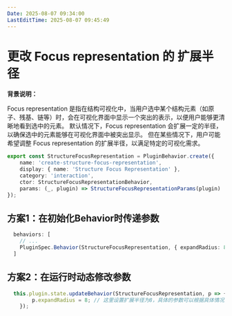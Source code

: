 ```yaml
---
Date: 2025-08-07 09:34:00
LastEditTime: 2025-08-07 09:45:49
---
```


# 更改 Focus representation 的 扩展半径

**背景说明：**

Focus representation 是指在结构可视化中，当用户选中某个结构元素（如原子、残基、链等）时，会在可视化界面中显示一个突出的表示，以便用户能够更清晰地看到选中的元素。
默认情况下，Focus representation 会扩展一定的半径，以确保选中的元素能够在可视化界面中被突出显示。
但在某些情况下，用户可能希望调整 Focus representation 的扩展半径，以满足特定的可视化需求。

``` typescript [src/mol-plugin/behavior/dynamic/selection/structure-focus-representation.ts]
export const StructureFocusRepresentation = PluginBehavior.create({
    name: 'create-structure-focus-representation',
    display: { name: 'Structure Focus Representation' },
    category: 'interaction',
    ctor: StructureFocusRepresentationBehavior,
    params: (_, plugin) => StructureFocusRepresentationParams(plugin)
});
```

## 方案1：在初始化Behavior时传递参数

```typescript [molstar/src/mol-plugin/spec.ts]
  behaviors: [
    // ...
    PluginSpec.Behavior(StructureFocusRepresentation, { expandRadius: 8 }), // 这里设置扩展半径为8，具体的参数可以根据具体情况进行调整
  ]
```

## 方案2：在运行时动态修改参数

```typescript [molstar/src/mol-plugin/spec.ts]
  this.plugin.state.updateBehavior(StructureFocusRepresentation, p => {
        p.expandRadius = 8; // 这里设置扩展半径为8，具体的参数可以根据具体情况进行调整
    });
```

